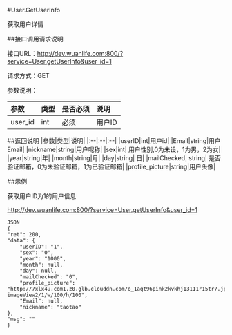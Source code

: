 #User.GetUserInfo

获取用户详情

##接口调用请求说明

接口URL：http://dev.wuanlife.com:800/?service=User.getUserInfo&user_id=1

请求方式：GET

参数说明：

|参数|类型|是否必须|说明|
|:--|:--|:--|:--|
|user_id|int|必须|用户ID|

##返回说明
|参数|类型|说明|
|:--|:--|:--|
|userID|int|用户id|
|Email|string|用户Email|
|nickname|string|用户呢称|
|sex|int|	用户性别,0为未设，1为男，2为女|
|year|string|年|
|month|string|月|
|day|string|	日|
|mailChecked|	string|	是否验证邮箱，0为未验证邮箱，1为已验证邮箱|
|profile_picture|string|用户头像|

##示例

获取用户ID为1的用户信息

http://dev.wuanlife.com:800/?service=User.getUserInfo&user_id=1

    JSON
    {
    "ret": 200,
    "data": {
        "userID": "1",
        "sex": "0",
        "year": "1000",
        "month": null,
        "day": null,
        "mailChecked": "0",
		"profile_picture": "http://7xlx4u.com1.z0.glb.clouddn.com/o_1aqt96pink2kvkhj13111r15tr7.jpg?imageView2/1/w/100/h/100",
        "Email": null,
        "nickname": "taotao"
    },
    "msg": ""
    }

